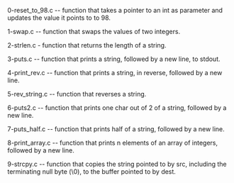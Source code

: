 0-reset_to_98.c -- function that takes a pointer to an int as parameter and updates the value it points to to 98.

1-swap.c -- function that swaps the values of two integers.

2-strlen.c - function that returns the length of a string.

3-puts.c -- function that prints a string, followed by a new line, to stdout.

4-print_rev.c -- function that prints a string, in reverse, followed by a new line.

5-rev_string.c -- function that reverses a string.

6-puts2.c -- function that prints one char out of 2 of a string, followed by a new line.

7-puts_half.c -- function that prints half of a string, followed by a new line.

8-print_array.c -- function that prints n elements of an array of integers, followed by a new line.

9-strcpy.c -- function that copies the string pointed to by src, including the terminating null byte (\0), to the buffer pointed to by dest.

